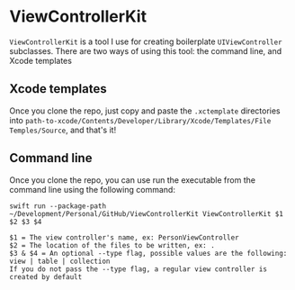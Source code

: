 # ViewControllerKit
`ViewControllerKit` is a tool I use for creating boilerplate `UIViewController` subclasses. There are two ways of using this tool: the command line, and Xcode templates

## Xcode templates
Once you clone the repo, just copy and paste the `.xctemplate` directories into `path-to-xcode/Contents/Developer/Library/Xcode/Templates/File Temples/Source`, and that's it!

## Command line
Once you clone the repo, you can use run the executable from the command line using the following command:
```
swift run --package-path ~/Development/Personal/GitHub/ViewControllerKit ViewControllerKit $1 $2 $3 $4

$1 = The view controller's name, ex: PersonViewController
$2 = The location of the files to be written, ex: .
$3 & $4 = An optional --type flag, possible values are the following: view | table | collection
If you do not pass the --type flag, a regular view controller is created by default
```

